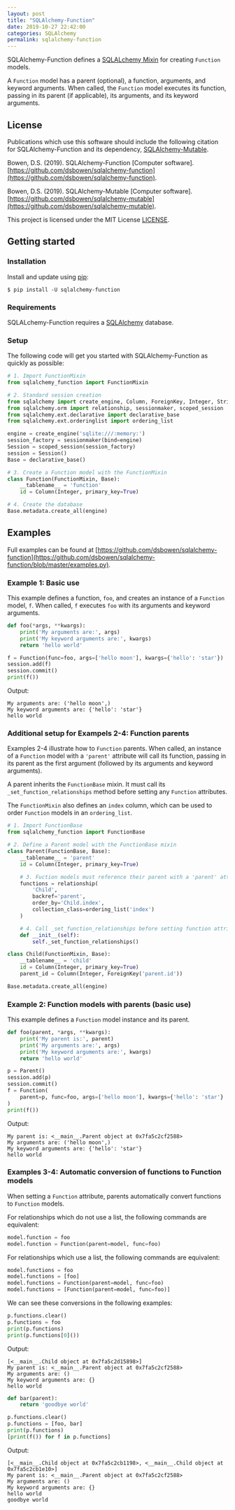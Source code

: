 ```yaml
---
layout: post
title: "SQLAlchemy-Function"
date: 2019-10-27 22:42:00
categories: SQLAlchemy
permalink: sqlalchemy-function
---
```


SQLAlchemy-Function defines a [SQLALchemy Mixin](https://docs.sqlalchemy.org/en/13/orm/extensions/declarative/mixins.html) for creating `Function` models.

A `Function` model has a parent (optional), a function, arguments, and keyword arguments. When called, the `Function` model executes its function, passing in its parent (if applicable), its arguments, and its keyword arguments.

## License

Publications which use this software should include the following citation for SQLAlchemy-Function and its dependency, [SQLAlchemy-Mutable](https://pypi.org/project/sqlalchemy-mutable/).

Bowen, D.S. (2019). SQLAlchemy-Function \[Computer software\]. [https://github.com/dsbowen/sqlalchemy-function](https://github.com/dsbowen/sqlalchemy-function).

Bowen, D.S. (2019). SQLAlchemy-Mutable \[Computer software\]. [https://github.com/dsbowen/sqlalchemy-mutable](https://github.com/dsbowen/sqlalchemy-mutable).

This project is licensed under the MIT License [LICENSE](https://github.com/dsbowen/sqlalchemy-function/blob/master/LICENSE).

## Getting started

### Installation

Install and update using [pip](https://pip.pypa.io/en/stable/quickstart):

```
$ pip install -U sqlalchemy-function
```

### Requirements

SQLALchemy-Function requires a [SQLAlchemy](https://www.sqlalchemy.org) database.

### Setup

The following code will get you started with SQLAlchemy-Function as quickly as possible:

```python
# 1. Import FunctionMixin
from sqlalchemy_function import FunctionMixin

# 2. Standard session creation
from sqlalchemy import create_engine, Column, ForeignKey, Integer, String
from sqlalchemy.orm import relationship, sessionmaker, scoped_session
from sqlalchemy.ext.declarative import declarative_base
from sqlalchemy.ext.orderinglist import ordering_list

engine = create_engine('sqlite:///:memory:')
session_factory = sessionmaker(bind=engine)
Session = scoped_session(session_factory)
session = Session()
Base = declarative_base()

# 3. Create a Function model with the FunctionMixin
class Function(FunctionMixin, Base):
    __tablename__ = 'function'
    id = Column(Integer, primary_key=True)

# 4. Create the database
Base.metadata.create_all(engine)
```

## Examples

Full examples can be found at [https://github.com/dsbowen/sqlalchemy-function](https://github.com/dsbowen/sqlalchemy-function/blob/master/examples.py).

### Example 1: Basic use

This example defines a function, `foo`, and creates an instance of a `Function` model, `f`. When called, `f` executes `foo` with its arguments and keyword arguments.

```python
def foo(*args, **kwargs):
    print('My arguments are:', args)
    print('My keyword arguments are:', kwargs)
    return 'hello world'

f = Function(func=foo, args=['hello moon'], kwargs={'hello': 'star'})
session.add(f)
session.commit()
print(f())
```

Output:

```
My arguments are: ('hello moon',)
My keyword arguments are: {'hello': 'star'}
hello world
```

### Additional setup for Exampels 2-4: Function parents

Examples 2-4 illustrate how to `Function` parents. When called, an instance of a `Function` model with a `'parent'` attribute will call its function, passing in its parent as the first argument (followed by its arguments and keyword arguments).

A parent inherits the `FunctionBase` mixin. It must call its `_set_function_relationships` method before setting any `Function` attributes.

The `FunctionMixin` also defines an `index` column, which can be used to order `Function` models in an `ordering_list`.

```python
# 1. Import FunctionBase
from sqlalchemy_function import FunctionBase

# 2. Define a Parent model with the FunctionBase mixin
class Parent(FunctionBase, Base):
    __tablename__ = 'parent'
    id = Column(Integer, primary_key=True)

    # 3. Fuction models must reference their parent with a 'parent' attribute
    functions = relationship(
        'Child',
        backref='parent',
        order_by='Child.index',
        collection_class=ordering_list('index')
    )

    # 4. Call _set_function_relationships before setting function attributes
    def __init__(self):
        self._set_function_relationships()

class Child(FunctionMixin, Base):
    __tablename__ = 'child'
    id = Column(Integer, primary_key=True)
    parent_id = Column(Integer, ForeignKey('parent.id'))

Base.metadata.create_all(engine)
```

### Example 2: Function models with parents (basic use)

This example defines a `Function` model instance and its parent.

```python
def foo(parent, *args, **kwargs):
    print('My parent is:', parent)
    print('My arguments are:', args)
    print('My keyword arguments are:', kwargs)
    return 'hello world'

p = Parent()
session.add(p)
session.commit()
f = Function(
    parent=p, func=foo, args=['hello moon'], kwargs={'hello': 'star'}
)
print(f())
```

Output:

```
My parent is: <__main__.Parent object at 0x7fa5c2cf2588>
My arguments are: ('hello moon',)
My keyword arguments are: {'hello': 'star'}
hello world
```

### Examples 3-4: Automatic conversion of functions to Function models

When setting a `Function` attribute, parents automatically convert functions to `Function` models.

For relationships which do not use a list, the following commands are equivalent:

```python
model.function = foo
model.function = Function(parent=model, func=foo)
```

For relationships which use a list, the following commands are equivalent:

```python
model.functions = foo
model.functions = [foo]
model.functions = Function(parent=model, func=foo)
model.functions = [Function(parent=model, func=foo)]
```

We can see these conversions in the following examples:

```python
p.functions.clear()
p.functions = foo
print(p.functions)
print(p.functions[0]())
```

Output:

```
[<__main__.Child object at 0x7fa5c2d15898>]
My parent is: <__main__.Parent object at 0x7fa5c2cf2588>
My arguments are: ()
My keyword arguments are: {}
hello world
```

```python
def bar(parent):
    return 'goodbye world'

p.functions.clear()
p.functions = [foo, bar]
print(p.functions)
[print(f()) for f in p.functions]
```

Output:

```
[<__main__.Child object at 0x7fa5c2cb1198>, <__main__.Child object at 0x7fa5c2cb1e10>]
My parent is: <__main__.Parent object at 0x7fa5c2cf2588>
My arguments are: ()
My keyword arguments are: {}
hello world
goodbye world
```